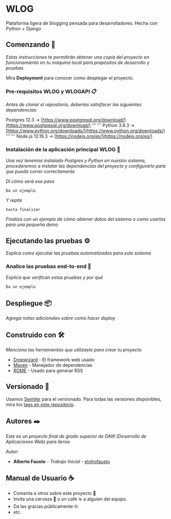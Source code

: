 # WLOG
Plataforma ligera de blogging pensada para desarrolladores. Hecha con Python + Django

## Comenzando 🚀

_Estas instrucciones te permitirán obtener una copia del proyecto en funcionamiento en tu máquina local para propósitos de desarrollo y pruebas._

Mira **Deployment** para conocer como desplegar el proyecto.


### Pre-requisitos WLOG y WLOGAPI 📋

_Antes de clonar el repositorio, deberías satisfacer las siguientes dependencias:_

Postgres 12.3 -> [https://www.postgresql.org/download/](https://www.postgresql.org/download/)
''' '''
Python 3.8.3  -> [https://www.python.org/downloads/](https://www.python.org/downloads/)
''' '''
Node.js 12.16.3 -> [https://nodejs.org/es/](https://nodejs.org/es/) 

### Instalación de la aplicación principal WLOG 🔧

_Una vez tenemos instalado Postgres y Python en nuestro sistema, procederemos a instalar las dependencias del proyecto y configurarlo
para que pueda correr correctamente_

_Dí cómo será ese paso_

```
Da un ejemplo
```

_Y repite_

```
hasta finalizar
```

_Finaliza con un ejemplo de cómo obtener datos del sistema o como usarlos para una pequeña demo_

## Ejecutando las pruebas ⚙️

_Explica como ejecutar las pruebas automatizadas para este sistema_

### Analice las pruebas end-to-end 🔩

_Explica que verifican estas pruebas y por qué_

```
Da un ejemplo
```

## Despliegue 📦

_Agrega notas adicionales sobre como hacer deploy_

## Construido con 🛠️

_Menciona las herramientas que utilizaste para crear tu proyecto_

* [Dropwizard](http://www.dropwizard.io/1.0.2/docs/) - El framework web usado
* [Maven](https://maven.apache.org/) - Manejador de dependencias
* [ROME](https://rometools.github.io/rome/) - Usado para generar RSS


## Versionado 📌

Usamos [SemVer](http://semver.org/) para el versionado. Para todas las versiones disponibles, mira los [tags en este repositorio](https://github.com/tu/proyecto/tags).

## Autores ✒️

_Este es un proyecto final de grado superior de DAW (Desarrollo de Aplicaciones Web) para Ilerna_

_Autor:_
* **Alberto Fausto** - *Trabajo Inicial* - [elotrofausto](https://github.com/elotrofausto/)

## Manual de Usuario ☕

* Comenta a otros sobre este proyecto 📢
* Invita una cerveza 🍺 o un café ☕ a alguien del equipo. 
* Da las gracias públicamente 🤓.
* etc.


